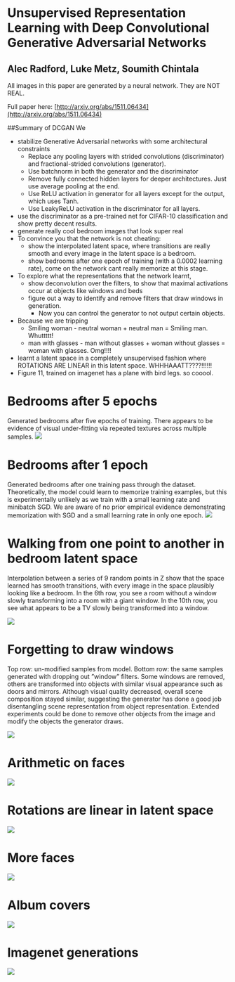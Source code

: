 # Unsupervised Representation Learning with Deep Convolutional Generative Adversarial Networks
## Alec Radford, Luke Metz, Soumith Chintala

All images in this paper are generated by a neural network. They are NOT REAL.

Full paper here: [http://arxiv.org/abs/1511.06434](http://arxiv.org/abs/1511.06434)

##Summary of DCGAN
We 
- stabilize Generative Adversarial networks with some architectural constraints
  - Replace any pooling layers with strided convolutions (discriminator) and fractional-strided
convolutions (generator).
  - Use batchnorm in both the generator and the discriminator
  - Remove fully connected hidden layers for deeper architectures. Just use average pooling at the end.
  - Use ReLU activation in generator for all layers except for the output, which uses Tanh.
  - Use LeakyReLU activation in the discriminator for all layers.
- use the discriminator as a pre-trained net for CIFAR-10 classification and show pretty decent results.
- generate really cool bedroom images that look super real
- To convince you that the network is not cheating:
  - show the interpolated latent space, where transitions are really smooth and every image in the latent space is a bedroom.
  - show bedrooms after one epoch of training (with a 0.0002 learning rate), come on the network cant really memorize at this stage.
- To explore what the representations that the network learnt,
  - show deconvolution over the filters, to show that maximal activations occur at objects like windows and beds
  - figure out a way to identify and remove filters that draw windows in generation. 
    - Now you can control the generator to not output certain objects.
- Because we are tripping
  - Smiling woman - neutral woman + neutral man = Smiling man. Whuttttt!
  - man with glasses - man without glasses + woman without glasses = woman with glasses. Omg!!!!
- learnt a latent space in a completely unsupervised fashion where ROTATIONS ARE LINEAR in this latent space. WHHHAAATT????!!!!!!
- Figure 11, trained on imagenet has a plane with bird legs. so cooool.

# Bedrooms after 5 epochs
Generated bedrooms after five epochs of training. There appears to be evidence of visual
under-fitting via repeated textures across multiple samples.
![](https://raw.githubusercontent.com/Newmu/research/master/paper/vis/lsun_bedrooms_five_epoch_samples.png)

# Bedrooms after 1 epoch
Generated bedrooms after one training pass through the dataset. Theoretically, the model
could learn to memorize training examples, but this is experimentally unlikely as we train with a
small learning rate and minibatch SGD. We are aware of no prior empirical evidence demonstrating
memorization with SGD and a small learning rate in only one epoch.
![](https://raw.githubusercontent.com/Newmu/research/master/paper/vis/lsun_bedrooms_one_epoch_samples.png)

# Walking from one point to another in bedroom latent space

Interpolation between a series of 9 random points in Z show that the space
learned has smooth transitions, with every image in the space plausibly looking like a bedroom. In
the 6th row, you see a room without a window slowly transforming into a room with a giant window.
In the 10th row, you see what appears to be a TV slowly being transformed into a window.

![](https://raw.githubusercontent.com/Newmu/research/master/paper/vis/interp_comparison.png)

# Forgetting to draw windows

Top row: un-modified samples from model. Bottom row: the same samples generated
with dropping out ”window” filters. Some windows are removed, others are transformed into objects
with similar visual appearance such as doors and mirrors. Although visual quality decreased, overall
scene composition stayed similar, suggesting the generator has done a good job disentangling scene
representation from object representation. Extended experiments could be done to remove other
objects from the image and modify the objects the generator draws.

![](https://raw.githubusercontent.com/Newmu/research/master/paper/vis/lsun_bedrooms_window_drop_test.png)


# Arithmetic on faces

![](https://raw.githubusercontent.com/Newmu/research/master/paper/vis/faces_arithmetic_collage.png)

# Rotations are linear in latent space

![](https://raw.githubusercontent.com/Newmu/research/master/paper/vis/turn_vector.png)

# More faces

![](https://raw.githubusercontent.com/Newmu/research/master/paper/vis/faces_128_filter_samples.png)

# Album covers

![](https://raw.githubusercontent.com/Newmu/research/master/paper/vis/albums_128px.png)

# Imagenet generations

![](https://raw.githubusercontent.com/Newmu/research/master/paper/vis/50.png)
